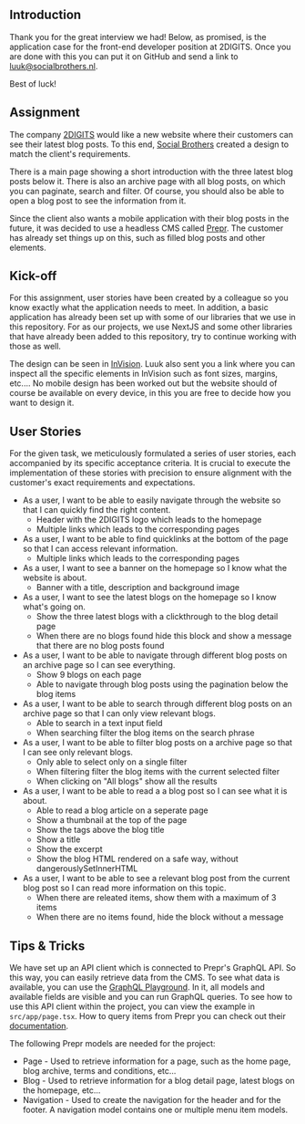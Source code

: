 ## Introduction

Thank you for the great interview we had! Below, as promised, is the application case for the front-end developer position at 2DIGITS. Once you are done with this you can put it on GitHub and send a link to [luuk@socialbrothers.nl](mailto:luuk@socialbrothers.nl).

Best of luck!

## Assignment

The company [2DIGITS](https://2digits.nl/) would like a new website where their customers can see their latest blog posts. To this end, [Social Brothers](https://socialbrothers.nl/) created a design to match the client's requirements.

There is a main page showing a short introduction with the three latest blog posts below it. There is also an archive page with all blog posts, on which you can paginate, search and filter. Of course, you should also be able to open a blog post to see the information from it.

Since the client also wants a mobile application with their blog posts in the future, it was decided to use a headless CMS called [Prepr](https://prepr.io/). The customer has already set things up on this, such as filled blog posts and other elements.

## Kick-off

For this assignment, user stories have been created by a colleague so you know exactly what the application needs to meet. In addition, a basic application has already been set up with some of our libraries that we use in this repository. For as our projects, we use NextJS and some other libraries that have already been added to this repository, try to continue working with those as well.

The design can be seen in [InVision](https://invis.io/XB13G46UCKWN#/475579155_Homepage). Luuk also sent you a link where you can inspect all the specific elements in InVision such as font sizes, margins, etc.... No mobile design has been worked out but the website should of course be available on every device, in this you are free to decide how you want to design it.

## User Stories

For the given task, we meticulously formulated a series of user stories, each accompanied by its specific acceptance criteria. It is crucial to execute the implementation of these stories with precision to ensure alignment with the customer's exact requirements and expectations.

- As a user, I want to be able to easily navigate through the website so that I can quickly find the right content.
  - Header with the 2DIGITS logo which leads to the homepage
  - Multiple links which leads to the corresponding pages
- As a user, I want to be able to find quicklinks at the bottom of the page so that I can access relevant information.
  - Multiple links which leads to the corresponding pages
- As a user, I want to see a banner on the homepage so I know what the website is about.
  - Banner with a title, description and background image
- As a user, I want to see the latest blogs on the homepage so I know what's going on.
  - Show the three latest blogs with a clickthrough to the blog detail page
  - When there are no blogs found hide this block and show a message that there are no blog posts found
- As a user, I want to be able to navigate through different blog posts on an archive page so I can see everything.
  - Show 9 blogs on each page
  - Able to navigate through blog posts using the pagination below the blog items
- As a user, I want to be able to search through different blog posts on an archive page so that I can only view relevant blogs.
  - Able to search in a text input field
  - When searching filter the blog items on the search phrase
- As a user, I want to be able to filter blog posts on a archive page so that I can see only relevant blogs.
  - Only able to select only on a single filter
  - When filtering filter the blog items with the current selected filter
  - When clicking on "All blogs" show all the results
- As a user, I want to be able to read a a blog post so I can see what it is about.
  - Able to read a blog article on a seperate page
  - Show a thumbnail at the top of the page
  - Show the tags above the blog title
  - Show a title
  - Show the excerpt
  - Show the blog HTML rendered on a safe way, without dangerouslySetInnerHTML
- As a user, I want to be able to see a relevant blog post from the current blog post so I can read more information on this topic.
  - When there are releated items, show them with a maximum of 3 items
  - When there are no items found, hide the block without a message

## Tips & Tricks

We have set up an API client which is connected to Prepr's GraphQL API. So this way, you can easily retrieve data from the CMS. To see what data is available, you can use the [GraphQL Playground](https://studio.apollographql.com/sandbox/explorer?document=%7B%0A%09Page+%28id%3A+%22597d4a8e-baaa-4e5a-8712-7ebc55314e11%22%29+%7B+%0A%09%09_id%0A%09%09title%0A%09%09_slug%0A%09%09page_header+%7B+%0A%09%09%09_id%0A%09%09%09title%0A%09%09%09image+%7B+%0A%09%09%09%09_id%0A%09%09%09%09url%0A%09%09%09%7D%0A%09%09%09text%0A%09%09%7D%0A%09%09html%0A%09%7D%0A%7D&endpoint=https%3A%2F%2Fgraphql.prepr.io%2Fba43dc51e5f8f39ca2c5ce142bf9c405989bb1726c971b63ebe363edcbed0eca). In it, all models and available fields are visible and you can run GraphQL queries. To see how to use this API client within the project, you can view the example in `src/app/page.tsx`. How to query items from Prepr you can check out their [documentation](https://docs.prepr.io/reference/graphql/v1/overview).

The following Prepr models are needed for the project:

- Page - Used to retrieve information for a page, such as the home page, blog archive, terms and conditions, etc...
- Blog - Used to retrieve information for a blog detail page, latest blogs on the homepage, etc...
- Navigation - Used to create the navigation for the header and for the footer. A navigation model contains one or multiple menu item models.
